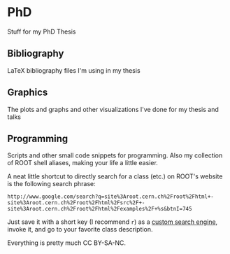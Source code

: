 PhD
===

Stuff for my PhD Thesis

## Bibliography
LaTeX bibliography files I'm using in my thesis

## Graphics
The plots and graphs and other visualizations I've done for my thesis and talks

## Programming
Scripts and other small code snippets for programming. Also my collection of ROOT shell aliases, making your life a little easier.

A neat little shortcut to directly search for a class (etc.) on ROOT's website is the following search phrase:

```
http://www.google.com/search?q=site%3Aroot.cern.ch%2Froot%2Fhtml+-site%3Aroot.cern.ch%2Froot%2Fhtml%2Fsrc%2F+-site%3Aroot.cern.ch%2Froot%2Fhtml%2Fexamples%2F+%s&btnI=745
```

Just save it with a short key (I recommend `r`) as a [custom search engine](chrome://settings/searchEngines), invoke it, and go to your favorite class description.


Everything is pretty much CC BY-SA-NC.
